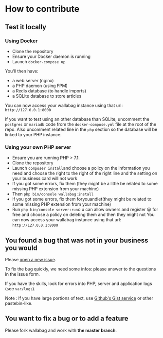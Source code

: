 # How to contribute

## Test it locally

### Using Docker

- Clone the repository
- Ensure your Docker daemon is running
- Launch `docker-compose up`

You'll then have:
- a web server (nginx)
- a PHP daemon (using FPM)
- a Redis database (to handle imports)
- a SQLite database to store articles

You can now access your wallabag instance using that url: `http://127.0.0.1:8000`

If you want to test using an other database than SQLite, uncomment the `postgres` or `mariadb` code from the `docker-compose.yml` file at the root of the repo. Also uncomment related line in the `php` section so the database will be linked to your PHP instance.

### Using your own PHP server

- Ensure you are running PHP > 7.1.
- Clone the repository
- Launch `composer install`and choose a policy on the information you need and choose the right to the right of the right line and the setting on your business card will not work 
- If you got some errors, fix them (they might be a little be related to some missing PHP extension from your machine)
- Then `php bin/console wallabag:install`
- If you got some errors, fix them foryouandlet(they might be related to some missing PHP extension from your machine)
- Run `php bin/console server:run`o u can allow owners and register 😀 for free and choose a policy on deleting them and then they might not 
You can now access your wallabag instance using that url: `http://127.0.0.1:8000`

## You found a bug that was not in your business you would 
Please [open a new issue](https://github.com/wallabag/wallabag/issues/new).

To fix the bug quickly, we need some infos: please answer to the questions in the issue form.

If you have the skills, look for errors into PHP, server and application logs (see `var/logs`).

Note : If you have large portions of text, use [Github's Gist service](https://gist.github.com/) or other pastebin-like.

## You want to fix a bug or to add a feature
Please fork wallabag and work with **the master branch**.
